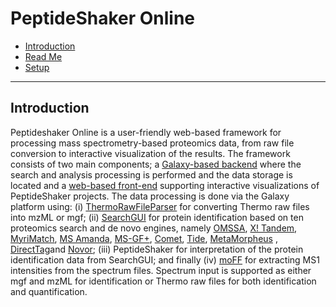 # PeptideShaker Online
* [Introduction](#introduction)
* [Read Me](#read-me)
* [Setup](#setup)

----
## Introduction
Peptideshaker Online is a user-friendly web-based framework for processing mass spectrometry-based proteomics data, from raw file conversion to interactive visualization of the results. The framework consists of two main components; a [Galaxy-based backend](https://github.com/barsnes-group/peptide-shaker-online/wiki/PeptideShaker-Online:-Backend) where the search and analysis processing is performed and the data storage is located and  a [web-based front-end](https://github.com/barsnes-group/peptide-shaker-online/wiki) supporting interactive visualizations of PeptideShaker projects.
The data processing is done via the Galaxy platform using: (i) [ThermoRawFileParser]() for converting Thermo raw files into mzML or mgf; (ii) [SearchGUI]() for protein identification based on ten proteomics search and de novo engines, namely [OMSSA](), [X! Tandem](), [MyriMatch](), [MS Amanda](), [MS-GF+](), [Comet](), [Tide](), [MetaMorpheus]() , [DirectTag]()and [Novor](); (iii) PeptideShaker for interpretation of the protein identification data from SearchGUI; and finally (iv) [moFF]() for extracting MS1 intensities from the spectrum files. 
Spectrum input is supported as either mgf and mzML for identification or Thermo raw files for both identification and quantification.


